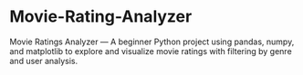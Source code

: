 # Movie-Rating-Analyzer
 Movie Ratings Analyzer — A beginner Python project using pandas, numpy, and matplotlib to explore and visualize movie ratings with filtering by genre and user analysis.
